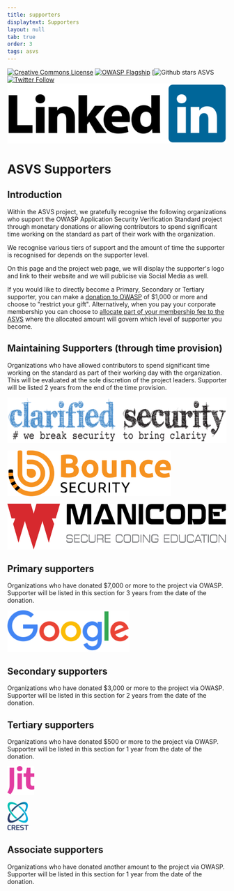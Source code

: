 ```yaml
---
title: supporters
displaytext: Supporters
layout: null
tab: true
order: 3
tags: asvs
---
```

[![Creative Commons License](https://licensebuttons.net/l/by-sa/4.0/88x31.png)](https://creativecommons.org/licenses/by-sa/4.0/ "CC BY-SA 4.0")
[![OWASP Flagship](https://img.shields.io/badge/owasp-flagship%20project-48A646.svg)](https://www.owasp.org/index.php/Category:OWASP_Project#tab=Project_Inventory)
[![Github stars ASVS](https://img.shields.io/github/stars/OWASP/asvs?label=Stars%20ASVS&style=social)
[![Twitter Follow](https://img.shields.io/twitter/follow/OWASP_ASVS.svg?style=social&label=Follow)](https://twitter.com/OWASP_ASVS)
[![LinkedIn Follow](./assets/images/LinkedIn_Logo.svg)](https://www.linkedin.com/company/owasp-asvs)

<!--Don't forget to update https://github.com/OWASP/ASVS/issues/1888 -->
<!--Don't forget to update https://docs.google.com/spreadsheets/d/1OrbrYy6R4ux_BuE2rJ17jQurBYbGz4bwAPJWFK4opew/edit#gid=0-->

# ASVS Supporters

## Introduction

Within the ASVS project, we gratefully recognise the following organizations who support the OWASP Application Security Verification Standard project through monetary donations or allowing contributors to spend significant time working on the standard as part of their work with the organization.

We recognise various tiers of support and the amount of time the supporter is recognised for depends on the supporter level.

On this page and the project web page, we will display the supporter's logo and link to their website and we will publicise via Social Media as well.

If you would like to directly become a Primary, Secondary or Tertiary supporter, you can make a [donation to OWASP](https://owasp.org/donate/) of $1,000 or more and choose to "restrict your gift". Alternatively, when you pay your corporate membership you can choose to [allocate part of your membership fee to the ASVS](https://owasp.org/supporters/benefits#corporate-sponsorship-of-participating-projects-or-chapters) where the allocated amount will govern which level of supporter you become.

## Maintaining Supporters (through time provision)

Organizations who have allowed contributors to spend significant time working on the standard as part of their working day with the organization. This will be evaluated at the sole discretion of the project leaders. Supporter will be listed 2 years from the end of the time provision.

[<img src="./assets/images/clarifiedlogo.png" height=105>](https://www.clarifiedsecurity.com/)

[<img src="./assets/images/bounce.svg" height=105>](https://www.bouncesecurity.com)

[<img src="./assets/images/manicode.svg" height=105>](https://www.manicode.com)

## Primary supporters

Organizations who have donated $7,000 or more to the project via OWASP. Supporter will be listed in this section for 3 years from the date of the donation.
<!--95-->

[<img src="./assets/images/googlelogo.png" height=95>](https://about.google/)

## Secondary supporters

Organizations who have donated $3,000 or more to the project via OWASP. Supporter will be listed in this section for 2 years from the date of the donation.
<!--80-->
## Tertiary supporters

Organizations who have donated $500 or more to the project via OWASP. Supporter will be listed in this section for 1 year from the date of the donation.

<!--[<img src="./assets/images/oneconsult.svg" height=65](https://www.oneconsult.com)-->

[<img src="./assets/images/jitlogo.svg" height=65>](https://www.jit.io)

[<img src="./assets/images/crestlogo.png" height=65>](https://www.crest-approved.org/members/)

## Associate supporters 

Organizations who have donated another amount to the project via OWASP. Supporter will be listed in this section for 1 year from the date of the donation.

<!--[<img src="./assets/images/apiiro.svg" height=50](https://apiiro.com/)-->

<!--Don't forget to update https://github.com/OWASP/ASVS/issues/1888 -->
<!--Don't forget to update https://docs.google.com/spreadsheets/d/1OrbrYy6R4ux_BuE2rJ17jQurBYbGz4bwAPJWFK4opew/edit#gid=0-->
